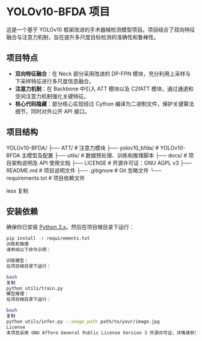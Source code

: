 # YOLOv10-BFDA 项目

这是一个基于 YOLOv10 框架改进的手术器械检测模型项目。项目结合了双向特征融合与注意力机制，旨在提升多尺度目标检测的准确性和鲁棒性。

## 项目特点

- **双向特征融合**：在 Neck 部分采用改进的 DP-FPN 模块，充分利用上采样与下采样特征进行多尺度信息融合。
- **注意力机制**：在 Backbone 中引入 ATT 模块以及 C2fATT 模块，通过通道和空间注意力机制强化关键特征。
- **核心代码隐藏**：部分核心实现经过 Cython 编译为二进制文件，保护关键算法细节，同时对外公开 API 接口。

## 项目结构

YOLOv10-BFDA/
├── ATT/ # 注意力模块 ├── yolov10_bfda/ # YOLOv10-BFDA 主模型及配置 ├── utils/ # 数据预处理、训练和推理脚本 ├── docs/ # 项目架构说明及 API 使用文档 ├── LICENSE # 开源许可证：GNU AGPL v3 ├── README.md # 项目说明文件 ├── .gitignore # Git 忽略文件 └── requirements.txt # 项目依赖文件

less
复制

## 安装依赖

确保你已安装 [Python 3.x](https://www.python.org/)。然后在项目根目录下运行：

```bash
pip install -r requirements.txt
训练和推理
请参阅以下命令示例：

训练模型：
在项目根目录下运行：

bash
复制
python utils/train.py
模型推理：
在项目根目录下运行：

bash
复制
python utils/infer.py --image_path path/to/your/image.jpg
License
本项目采用 GNU Affero General Public License Version 3 开源许可证，详情请参见 LICENSE 文件。


